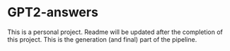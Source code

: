 # GPT2-answers
This is a personal project. Readme will be updated after the completion of this project. This is the generation (and final) part of the pipeline. 
